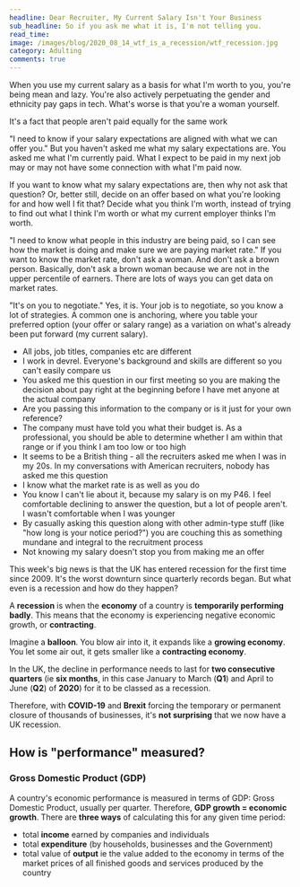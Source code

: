 ```yaml
---
headline: Dear Recruiter, My Current Salary Isn't Your Business
sub_headline: So if you ask me what it is, I'm not telling you.
read_time: 
image: /images/blog/2020_08_14_wtf_is_a_recession/wtf_recession.jpg
category: Adulting
comments: true
---
```


When you use my current salary as a basis for what I'm worth to you, you're being mean and lazy.  You're also actively perpetuating the gender and ethnicity pay gaps in tech.  What's worse is that you're a woman yourself.





It's a fact that people aren't paid equally for the same work





"I need to know if your salary expectations are aligned with what we can offer you."
But you haven't asked me what my salary expectations are.  You asked me what I'm currently paid.  What I expect to be paid in my next job may or may not have some connection with what I'm paid now.

If you want to know what my salary expectations are, then why not ask that question?  Or, better still, decide on an offer based on what you're looking for and how well I fit that?  Decide what you think I'm worth, instead of trying to find out what I think I'm worth or what my current employer thinks I'm worth.


"I need to know what people in this industry are being paid, so I can see how the market is doing and make sure we are paying market rate."
If you want to know the market rate, don't ask a woman.  And don't ask a brown person.  Basically, don't ask a brown woman because we are not in the upper percentile of earners.  There are lots of ways you can get data on market rates.


"It's on you to negotiate."
Yes, it is.  Your job is to negotiate, so you know a lot of strategies.  A common one is anchoring, where you table your preferred option (your offer or salary range) as a variation on what's already been put forward (my current salary).


- All jobs, job titles, companies etc are different
- I work in devrel.  Everyone's background and skills are different so you can't easily compare us
- You asked me this question in our first meeting so you are making the decision about pay right at the beginning before I have met anyone at the actual company
- Are you passing this information to the company or is it just for your own reference?
- The company must have told you what their budget is.  As a professional, you should be able to determine whether I am within that range or if you think I am too low or too high
- It seems to be a British thing - all the recruiters asked me when I was in my 20s.  In my conversations with American recruiters, nobody has asked me this question
- I know what the market rate is as well as you do
- You know I can't lie about it, because my salary is on my P46.  I feel comfortable declining to answer the question, but a lot of people aren't.  I wasn't comfortable when I was younger
- By casually asking this question along with other admin-type stuff (like "how long is your notice period?") you are couching this as something mundane and integral to the recruitment process
- Not knowing my salary doesn't stop you from making me an offer




This week's big news is that the UK has entered recession for the first time since 2009.  It's the worst downturn since quarterly records began.  But what even is a recession and how do they happen?

A **recession** is when the **economy** of a country is **temporarily performing badly**.  This means that the economy is experiencing negative economic growth, or **contracting**.

Imagine a **balloon**.  You blow air into it, it expands like a **growing economy**.  You let some air out, it gets smaller like a **contracting economy**.

In the UK, the decline in performance needs to last for **two consecutive quarters** (ie **six months**, in this case January to March (**Q1**) and April to June (**Q2**) of **2020**) for it to be classed as a recession.

Therefore, with **COVID-19** and **Brexit** forcing the temporary or permanent closure of thousands of businesses, it's **not surprising** that we now have a UK recession.

## How is "performance" measured?

### Gross Domestic Product (GDP)

A country's economic performance is measured in terms of GDP: Gross Domestic Product, usually per quarter.  Therefore, **GDP growth = economic growth**.  There are **three ways** of calculating this for any given time period:

* total **income** earned by companies and individuals
* total **expenditure** (by households, businesses and the Government)
* total value of **output** ie the value added to the economy in terms of the market prices of all finished goods and services produced by the country

